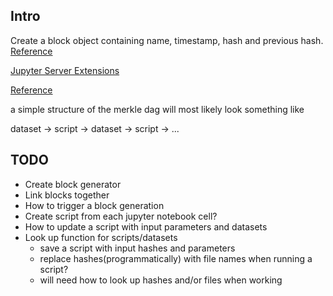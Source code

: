 ## Intro

Create a block object containing name, timestamp, hash and previous hash.
[Reference](https://medium.com/crypto-currently/lets-build-the-tiniest-blockchain-e70965a248b)

[Jupyter Server Extensions](https://jupyter-notebook.readthedocs.io/en/stable/extending/handlers.html#writing-a-notebook-server-extension)

[Reference](https://jupyter-notebook.readthedocs.io/en/stable/examples/Notebook/Distributing%20Jupyter%20Extensions%20as%20Python%20Packages.html#Defining-the-server-extension-and-nbextension)


a simple structure of the merkle dag will most likely look something like

dataset -> script -> dataset -> script -> ...

## TODO

  - Create block generator
  - Link blocks together
  - How to trigger a block generation
  - Create script from each jupyter notebook cell?
  - How to update a script with input parameters and datasets
  - Look up function for scripts/datasets
    - save a script with input hashes and parameters
    - replace hashes(programmatically) with file names when running a script?
    - will need how to look up hashes and/or files when working
